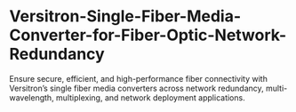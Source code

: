 # Versitron-Single-Fiber-Media-Converter-for-Fiber-Optic-Network-Redundancy
Ensure secure, efficient, and high-performance fiber connectivity with Versitron’s single fiber media converters across network redundancy, multi-wavelength, multiplexing, and network deployment applications.
